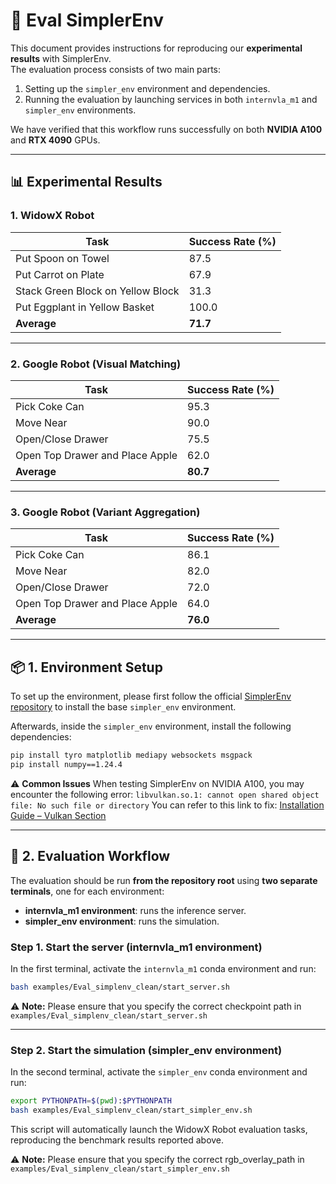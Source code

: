 # 🚀 Eval SimplerEnv

This document provides instructions for reproducing our **experimental results** with SimplerEnv.  
The evaluation process consists of two main parts:  

1. Setting up the `simpler_env` environment and dependencies.  
2. Running the evaluation by launching services in both `internvla_m1` and `simpler_env` environments.  

We have verified that this workflow runs successfully on both **NVIDIA A100** and **RTX 4090** GPUs.  

---

## 📊 Experimental Results

### 1. WidowX Robot

| Task                              | Success Rate (%) |
| --------------------------------- | ---------------- |
| Put Spoon on Towel                | 87.5             |
| Put Carrot on Plate               | 67.9             |
| Stack Green Block on Yellow Block | 31.3             |
| Put Eggplant in Yellow Basket     | 100.0            |
| **Average**                       | **71.7**         |

---

### 2. Google Robot (Visual Matching)

| Task                                     | Success Rate (%) |
| ---------------------------------------- | ---------------- |
| Pick Coke Can                            | 95.3             |
| Move Near                                | 90.0             |
| Open/Close Drawer                        | 75.5             |
| Open Top Drawer and Place Apple          | 62.0             |
| **Average**                              | **80.7**         |

---

### 3. Google Robot (Variant Aggregation)

| Task                                     | Success Rate (%) |
| ---------------------------------------- | ---------------- |
| Pick Coke Can                            | 86.1             |
| Move Near                                | 82.0             |
| Open/Close Drawer                        | 72.0             |
| Open Top Drawer and Place Apple          | 64.0             |
| **Average**                              | **76.0**         |

---

## 📦 1. Environment Setup

To set up the environment, please first follow the official [SimplerEnv repository](https://github.com/simpler-env/SimplerEnv) to install the base `simpler_env` environment.  

Afterwards, inside the `simpler_env` environment, install the following dependencies:  

```bash
pip install tyro matplotlib mediapy websockets msgpack
pip install numpy==1.24.4
```

⚠️ **Common Issues**
When testing SimplerEnv on NVIDIA A100, you may encounter the following error:
`libvulkan.so.1: cannot open shared object file: No such file or directory`
You can refer to this link to fix: [Installation Guide – Vulkan Section](https://maniskill.readthedocs.io/en/latest/user_guide/getting_started/installation.html#vulkan)

---

## 🚀 2. Evaluation Workflow

The evaluation should be run **from the repository root** using **two separate terminals**, one for each environment:  

- **internvla_m1 environment**: runs the inference server.  
- **simpler_env environment**: runs the simulation.  

### Step 1. Start the server (internvla_m1 environment)

In the first terminal, activate the `internvla_m1` conda environment and run:  

```bash
bash examples/Eval_simplenv_clean/start_server.sh
```

⚠️ **Note:** Please ensure that you specify the correct checkpoint path in  
`examples/Eval_simplenv_clean/start_server.sh`  


---

### Step 2. Start the simulation (simpler_env environment)

In the second terminal, activate the `simpler_env` conda environment and run:  

```bash
export PYTHONPATH=$(pwd):$PYTHONPATH
bash examples/Eval_simplenv_clean/start_simpler_env.sh
```
This script will automatically launch the WidowX Robot evaluation tasks, reproducing the benchmark results reported above.

⚠️ **Note:** Please ensure that you specify the correct rgb_overlay_path in  
`examples/Eval_simplenv_clean/start_simpler_env.sh`  
